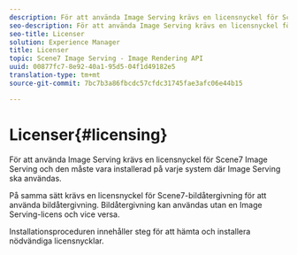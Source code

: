 ```yaml
---
description: För att använda Image Serving krävs en licensnyckel för Scene7 Image Serving och den måste vara installerad på varje system där Image Serving ska användas.
seo-description: För att använda Image Serving krävs en licensnyckel för Scene7 Image Serving och den måste vara installerad på varje system där Image Serving ska användas.
seo-title: Licenser
solution: Experience Manager
title: Licenser
topic: Scene7 Image Serving - Image Rendering API
uuid: 00877fc7-8e92-40a1-95d5-04f1d49182e5
translation-type: tm+mt
source-git-commit: 7bc7b3a86fbcdc57cfdc31745fae3afc06e44b15

---
```



# Licenser{#licensing}

För att använda Image Serving krävs en licensnyckel för Scene7 Image Serving och den måste vara installerad på varje system där Image Serving ska användas.

På samma sätt krävs en licensnyckel för Scene7-bildåtergivning för att använda bildåtergivning. Bildåtergivning kan användas utan en Image Serving-licens och vice versa.

Installationsproceduren innehåller steg för att hämta och installera nödvändiga licensnycklar.
